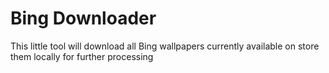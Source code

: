 # Bing Downloader
This little tool will download all Bing wallpapers currently available on store them locally for further processing
